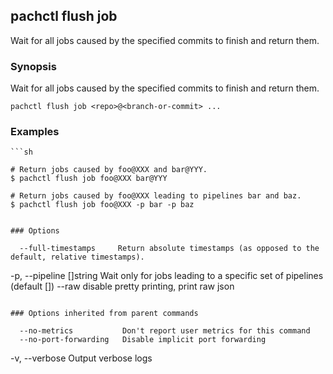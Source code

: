## pachctl flush job

Wait for all jobs caused by the specified commits to finish and return them.

### Synopsis


Wait for all jobs caused by the specified commits to finish and return them.

```
pachctl flush job <repo>@<branch-or-commit> ...
```

### Examples

```
```sh

# Return jobs caused by foo@XXX and bar@YYY.
$ pachctl flush job foo@XXX bar@YYY

# Return jobs caused by foo@XXX leading to pipelines bar and baz.
$ pachctl flush job foo@XXX -p bar -p baz
```
```

### Options

```
      --full-timestamps     Return absolute timestamps (as opposed to the default, relative timestamps).
  -p, --pipeline []string   Wait only for jobs leading to a specific set of pipelines (default [])
      --raw                 disable pretty printing, print raw json
```

### Options inherited from parent commands

```
      --no-metrics           Don't report user metrics for this command
      --no-port-forwarding   Disable implicit port forwarding
  -v, --verbose              Output verbose logs
```

